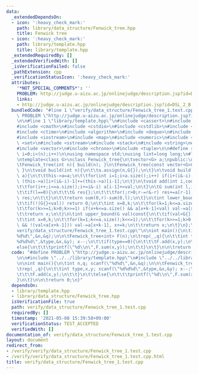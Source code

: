 ```yaml
---
data:
  _extendedDependsOn:
  - icon: ':heavy_check_mark:'
    path: library/data_structure/Fenwick_tree.hpp
    title: Fenwick tree
  - icon: ':heavy_check_mark:'
    path: library/template.hpp
    title: library/template.hpp
  _extendedRequiredBy: []
  _extendedVerifiedWith: []
  _isVerificationFailed: false
  _pathExtension: cpp
  _verificationStatusIcon: ':heavy_check_mark:'
  attributes:
    '*NOT_SPECIAL_COMMENTS*': ''
    PROBLEM: http://judge.u-aizu.ac.jp/onlinejudge/description.jsp?id=DSL_2_B
    links:
    - http://judge.u-aizu.ac.jp/onlinejudge/description.jsp?id=DSL_2_B
  bundledCode: "#line 1 \"verify/data_structure/Fenwick_tree_1.test.cpp\"\n#define\
    \ PROBLEM \"http://judge.u-aizu.ac.jp/onlinejudge/description.jsp?id=DSL_2_B\"\
    \n\n#line 1 \"library/template.hpp\"\n#include <cassert>\n#include <cctype>\n\
    #include <cmath>\n#include <cstdio>\n#include <cstdlib>\n#include <cstring>\n\
    #include <ctime>\n#include <algorithm>\n#include <deque>\n#include <functional>\n\
    #include <iostream>\n#include <map>\n#include <numeric>\n#include <queue>\n#include\
    \ <set>\n#include <sstream>\n#include <stack>\n#include <string>\n#include <utility>\n\
    #include <vector>\n#include <chrono>\n#include <tuple>\n\n#define rep(i,n) for(int\
    \ i=0;i<(n);i++)\n\nusing namespace std;\nusing lint=long long;\n#line 1 \"library/data_structure/Fenwick_tree.hpp\"\
    \ntemplate<class G>\nclass Fenwick_tree{\n\tvector<G> a;\npublic:\n\tFenwick_tree(){}\n\
    \tFenwick_tree(int n){ build(n); }\n\tFenwick_tree(const vector<G>& a){ build(a);\
    \ }\n\tvoid build(int n){\n\t\ta.assign(n,G{});\n\t}\n\tvoid build(const vector<G>&\
    \ a){\n\t\tthis->a=a;\n\t\tfor(int i=1;i<a.size();i++) if(i+(i&-i)-1<a.size())\
    \ (this->a)[i+(i&-i)-1]+=(this->a)[i-1];\n\t}\n\tvoid add(int i,const G& val){\n\
    \t\tfor(i++;i<=a.size();i+=i&-i) a[i-1]+=val;\n\t}\n\tG sum(int l,int r)const{\n\
    \t\tif(l==0){\n\t\t\tG res{};\n\t\t\tfor(;r>0;r-=r&-r) res+=a[r-1];\n\t\t\treturn\
    \ res;\n\t\t}\n\t\treturn sum(0,r)-sum(0,l);\n\t}\n\tint lower_bound(G val)const{\n\
    \t\tif(!(G{}<val)) return 0;\n\t\tint x=0,k;\n\t\tfor(k=1;k<=a.size();k<<=1);\n\
    \t\tfor(k>>=1;k>0;k>>=1) if(x+k<=a.size() && a[x+k-1]<val) val-=a[x+k-1], x+=k;\n\
    \t\treturn x;\n\t}\n\tint upper_bound(G val)const{\n\t\tif(val<G{}) return 0;\n\
    \t\tint x=0,k;\n\t\tfor(k=1;k<=a.size();k<<=1);\n\t\tfor(k>>=1;k>0;k>>=1) if(x+k<=a.size()\
    \ && !(val<a[x+k-1])) val-=a[x+k-1], x+=k;\n\t\treturn x;\n\t}\n};\n#line 5 \"\
    verify/data_structure/Fenwick_tree_1.test.cpp\"\n\nint main(){\n\tint n,q; scanf(\"\
    %d%d\",&n,&q);\n\n\tFenwick_tree<int> F(n);\n\trep(_,q){\n\t\tint type,x,y; scanf(\"\
    %d%d%d\",&type,&x,&y); x--;\n\t\tif(type==0){\n\t\t\tF.add(x,y);\n\t\t}\n\t\t\
    else{\n\t\t\tprintf(\"%d\\n\",F.sum(x,y));\n\t\t}\n\t}\n\n\treturn 0;\n}\n"
  code: "#define PROBLEM \"http://judge.u-aizu.ac.jp/onlinejudge/description.jsp?id=DSL_2_B\"\
    \n\n#include \"../../library/template.hpp\"\n#include \"../../library/data_structure/Fenwick_tree.hpp\"\
    \n\nint main(){\n\tint n,q; scanf(\"%d%d\",&n,&q);\n\n\tFenwick_tree<int> F(n);\n\
    \trep(_,q){\n\t\tint type,x,y; scanf(\"%d%d%d\",&type,&x,&y); x--;\n\t\tif(type==0){\n\
    \t\t\tF.add(x,y);\n\t\t}\n\t\telse{\n\t\t\tprintf(\"%d\\n\",F.sum(x,y));\n\t\t\
    }\n\t}\n\n\treturn 0;\n}"
  dependsOn:
  - library/template.hpp
  - library/data_structure/Fenwick_tree.hpp
  isVerificationFile: true
  path: verify/data_structure/Fenwick_tree_1.test.cpp
  requiredBy: []
  timestamp: '2021-05-08 15:39:58+09:00'
  verificationStatus: TEST_ACCEPTED
  verifiedWith: []
documentation_of: verify/data_structure/Fenwick_tree_1.test.cpp
layout: document
redirect_from:
- /verify/verify/data_structure/Fenwick_tree_1.test.cpp
- /verify/verify/data_structure/Fenwick_tree_1.test.cpp.html
title: verify/data_structure/Fenwick_tree_1.test.cpp
---
```

